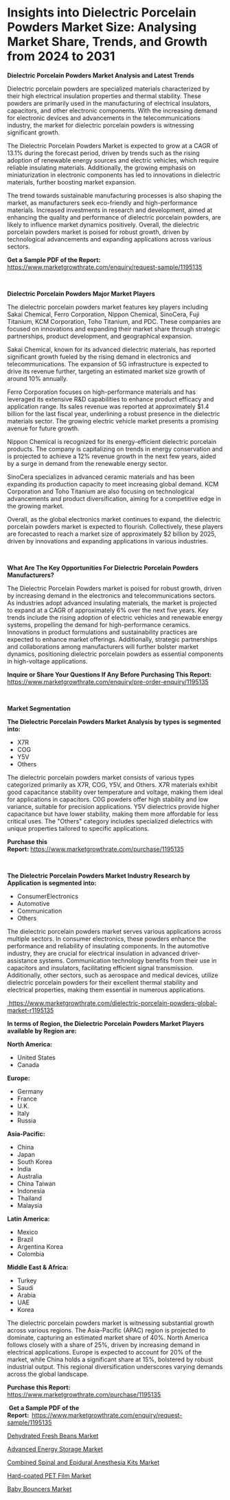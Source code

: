 <p><h1>Insights into Dielectric Porcelain Powders Market Size: Analysing Market Share, Trends, and Growth from 2024 to 2031</h1></p><p><strong>Dielectric Porcelain Powders Market Analysis and Latest Trends</strong></p>
<p><p>Dielectric porcelain powders are specialized materials characterized by their high electrical insulation properties and thermal stability. These powders are primarily used in the manufacturing of electrical insulators, capacitors, and other electronic components. With the increasing demand for electronic devices and advancements in the telecommunications industry, the market for dielectric porcelain powders is witnessing significant growth.</p><p>The Dielectric Porcelain Powders Market is expected to grow at a CAGR of 13.1% during the forecast period, driven by trends such as the rising adoption of renewable energy sources and electric vehicles, which require reliable insulating materials. Additionally, the growing emphasis on miniaturization in electronic components has led to innovations in dielectric materials, further boosting market expansion.</p><p>The trend towards sustainable manufacturing processes is also shaping the market, as manufacturers seek eco-friendly and high-performance materials. Increased investments in research and development, aimed at enhancing the quality and performance of dielectric porcelain powders, are likely to influence market dynamics positively. Overall, the dielectric porcelain powders market is poised for robust growth, driven by technological advancements and expanding applications across various sectors.</p></p>
<p><strong>Get a Sample PDF of the Report:&nbsp;</strong> <a href="https://www.marketgrowthrate.com/enquiry/request-sample/1195135">https://www.marketgrowthrate.com/enquiry/request-sample/1195135</a></p>
<p>&nbsp;</p>
<p><strong>Dielectric Porcelain Powders Major Market Players</strong></p>
<p><p>The dielectric porcelain powders market features key players including Sakai Chemical, Ferro Corporation, Nippon Chemical, SinoCera, Fuji Titanium, KCM Corporation, Toho Titanium, and PDC. These companies are focused on innovations and expanding their market share through strategic partnerships, product development, and geographical expansion.</p><p>Sakai Chemical, known for its advanced dielectric materials, has reported significant growth fueled by the rising demand in electronics and telecommunications. The expansion of 5G infrastructure is expected to drive its revenue further, targeting an estimated market size growth of around 10% annually.</p><p>Ferro Corporation focuses on high-performance materials and has leveraged its extensive R&D capabilities to enhance product efficacy and application range. Its sales revenue was reported at approximately $1.4 billion for the last fiscal year, underlining a robust presence in the dielectric materials sector. The growing electric vehicle market presents a promising avenue for future growth.</p><p>Nippon Chemical is recognized for its energy-efficient dielectric porcelain products. The company is capitalizing on trends in energy conservation and is projected to achieve a 12% revenue growth in the next few years, aided by a surge in demand from the renewable energy sector.</p><p>SinoCera specializes in advanced ceramic materials and has been expanding its production capacity to meet increasing global demand. KCM Corporation and Toho Titanium are also focusing on technological advancements and product diversification, aiming for a competitive edge in the growing market.</p><p>Overall, as the global electronics market continues to expand, the dielectric porcelain powders market is expected to flourish. Collectively, these players are forecasted to reach a market size of approximately $2 billion by 2025, driven by innovations and expanding applications in various industries.</p></p>
<p>&nbsp;</p>
<p><strong>What Are The Key Opportunities For Dielectric Porcelain Powders Manufacturers?</strong></p>
<p><p>The Dielectric Porcelain Powders market is poised for robust growth, driven by increasing demand in the electronics and telecommunications sectors. As industries adopt advanced insulating materials, the market is projected to expand at a CAGR of approximately 6% over the next five years. Key trends include the rising adoption of electric vehicles and renewable energy systems, propelling the demand for high-performance ceramics. Innovations in product formulations and sustainability practices are expected to enhance market offerings. Additionally, strategic partnerships and collaborations among manufacturers will further bolster market dynamics, positioning dielectric porcelain powders as essential components in high-voltage applications.</p></p>
<p><strong>Inquire or Share Your Questions If Any Before Purchasing This Report:</strong> <a href="https://www.marketgrowthrate.com/enquiry/pre-order-enquiry/1195135">https://www.marketgrowthrate.com/enquiry/pre-order-enquiry/1195135</a></p>
<p>&nbsp;</p>
<p><strong>Market Segmentation</strong></p>
<p><strong>The Dielectric Porcelain Powders Market Analysis by types is segmented into:</strong></p>
<p><ul><li>X7R</li><li>COG</li><li>Y5V</li><li>Others</li></ul></p>
<p><p>The dielectric porcelain powders market consists of various types categorized primarily as X7R, COG, Y5V, and Others. X7R materials exhibit good capacitance stability over temperature and voltage, making them ideal for applications in capacitors. C0G powders offer high stability and low variance, suitable for precision applications. Y5V dielectrics provide higher capacitance but have lower stability, making them more affordable for less critical uses. The "Others" category includes specialized dielectrics with unique properties tailored to specific applications.</p></p>
<p><strong>Purchase this Report:&nbsp;</strong><a href="https://www.marketgrowthrate.com/purchase/1195135">https://www.marketgrowthrate.com/purchase/1195135</a></p>
<p>&nbsp;</p>
<p><strong>The Dielectric Porcelain Powders Market Industry Research by Application is segmented into:</strong></p>
<p><ul><li>ConsumerElectronics</li><li>Automotive</li><li>Communication</li><li>Others</li></ul></p>
<p><p>The dielectric porcelain powders market serves various applications across multiple sectors. In consumer electronics, these powders enhance the performance and reliability of insulating components. In the automotive industry, they are crucial for electrical insulation in advanced driver-assistance systems. Communication technology benefits from their use in capacitors and insulators, facilitating efficient signal transmission. Additionally, other sectors, such as aerospace and medical devices, utilize dielectric porcelain powders for their excellent thermal stability and electrical properties, making them essential in numerous applications.</p></p>
<p><a href="https://www.marketgrowthrate.com/dielectric-porcelain-powders-global-market-r1195135">&nbsp;https://www.marketgrowthrate.com/dielectric-porcelain-powders-global-market-r1195135</a></p>
<p><strong>In terms of Region, the Dielectric Porcelain Powders Market Players available by Region are:</strong></p>
<p>
    <p> <strong> North America: </strong>
        <ul>
            <li>United States</li>
            <li>Canada</li>
        </ul>
        </p> 
    <p> <strong> Europe: </strong>
        <ul>
            <li>Germany</li>
            <li>France</li>
            <li>U.K.</li>
            <li>Italy</li>
            <li>Russia</li>
        </ul>
        </p> 
    <p> <strong> Asia-Pacific: </strong>
        <ul>
            <li>China</li>
            <li>Japan</li>
            <li>South Korea</li>
            <li>India</li>
            <li>Australia</li>
            <li>China Taiwan</li>
            <li>Indonesia</li>
            <li>Thailand</li>
            <li>Malaysia</li>
        </ul>
        </p> 
    <p> <strong> Latin America: </strong>
        <ul>
            <li>Mexico</li>
            <li>Brazil</li>
            <li>Argentina Korea</li>
            <li>Colombia</li>
        </ul>
        </p> 
    <p> <strong> Middle East & Africa: </strong>
        <ul>
            <li>Turkey</li>
            <li>Saudi</li>
            <li>Arabia</li>
            <li>UAE</li>
            <li>Korea</li>
        </ul>
    </p>
    </p>
<p><p>The dielectric porcelain powders market is witnessing substantial growth across various regions. The Asia-Pacific (APAC) region is projected to dominate, capturing an estimated market share of 40%. North America follows closely with a share of 25%, driven by increasing demand in electrical applications. Europe is expected to account for 20% of the market, while China holds a significant share at 15%, bolstered by robust industrial output. This regional diversification underscores varying demands across the global landscape.</p></p>
<p><strong>Purchase this Report: </strong><a href="https://www.marketgrowthrate.com/purchase/1195135">https://www.marketgrowthrate.com/purchase/1195135</a></p>
<p>&nbsp;<strong>Get a Sample PDF of the Report:&nbsp;&nbsp;</strong><a href="https://www.marketgrowthrate.com/enquiry/request-sample/1195135">https://www.marketgrowthrate.com/enquiry/request-sample/1195135</a></p>
<p><strong></strong></p>
<p><p><a href="https://github.com/NargisHussain75/Market-Research-Report-List-1/blob/main/dehydrated-fresh-beans-market.md">Dehydrated Fresh Beans Market</a></p><p><a href="https://www.linkedin.com/pulse/advanced-energy-storage-market-segmentation-geographical-3xdje?trackingId=BuZ%2BvPEVSIa5STaPIWDy5A%3D%3D">Advanced Energy Storage Market</a></p><p><a href="https://github.com/FlorianWolf90/Market-Research-Report-List-1/blob/main/combined-spinal-and-epidural-anesthesia-kits-market.md">Combined Spinal and Epidural Anesthesia Kits Market</a></p><p><a href="https://issuu.com/reportprime-2/docs/hard-coated-pet-film-market-size-20_9e0b4378e52f56">Hard-coated PET Film Market</a></p><p><a href="https://medium.com/@adfwe254/how-will-the-baby-bouncers-market-evolve-market-growth-analysis-for-the-year-2024-2031-b86bf8033bf8?postPublishedType=repub">Baby Bouncers Market</a></p></p>